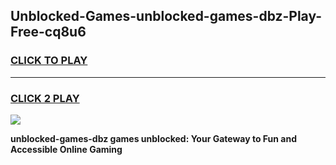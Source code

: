 
## Unblocked-Games-unblocked-games-dbz-Play-Free-cq8u6
<h3>
<a href="https://premium76.site?title=unblocked-games-dbz&ref=09A">CLICK TO PLAY</a></h3>
<hr>

<h3>
<a href="https://premium76.site?title=unblocked-games-dbz&ref=09A">CLICK 2 PLAY</a>
  
</h3>

<a href="https://premium76.site?title=unblocked-games-dbz&ref=09A"><img src="https://clearcache.store/games.png"></a>


**unblocked-games-dbz games unblocked: Your Gateway to Fun and Accessible Online Gaming**
